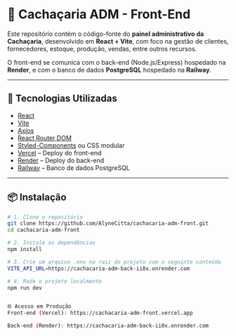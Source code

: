 # 🥃 Cachaçaria ADM - Front-End

Este repositório contém o código-fonte do **painel administrativo da Cachaçaria**, desenvolvido em **React + Vite**, com foco na gestão de clientes, fornecedores, estoque, produção, vendas, entre outros recursos.

O front-end se comunica com o back-end (Node.js/Express) hospedado na **Render**, e com o banco de dados **PostgreSQL** hospedado na **Railway**.

---

## 🚀 Tecnologias Utilizadas

- [React](https://reactjs.org/)
- [Vite](https://vitejs.dev/)
- [Axios](https://axios-http.com/)
- [React Router DOM](https://reactrouter.com/)
- [Styled-Components](https://styled-components.com/) ou CSS modular
- [Vercel](https://vercel.com/) – Deploy do front-end
- [Render](https://render.com/) – Deploy do back-end
- [Railway](https://railway.app/) – Banco de dados PostgreSQL

---

## 📦 Instalação

```bash
# 1. Clone o repositório
git clone https://github.com/AlyneCitta/cachacaria-adm-front.git
cd cachacaria-adm-front

# 2. Instale as dependências
npm install

# 3. Crie um arquivo .env na raiz do projeto com o seguinte conteúdo
VITE_API_URL=https://cachacaria-adm-back-ii0x.onrender.com

# 4. Rode o projeto localmente
npm run dev


🌐 Acesso em Produção
Front-end (Vercel): https://cachacaria-adm-front.vercel.app

Back-end (Render): https://cachacaria-adm-back-ii0x.onrender.com


